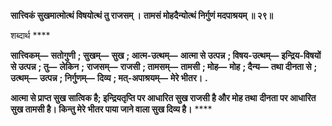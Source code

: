 **सात्त्विकं सुखमात्मोत्थं विषयोत्थं तु राजसम् ।** **तामसं मोहदैन्योत्थं निर्गुणं मदपाश्रयम् ॥ २९॥** 

शब्दार्थ **** 

**सात्त्विकम्—** **सतोगुणी** **; सुखम्—** **सुख** **; आत्म-उत्थम्—** **आत्मा से उत्पन्न** **; विषय-उत्थम्—** **इन्द्रिय-विषयों से उत्पन्न** **; तु—** **लेकिन** **;** **राजसम्—** **राजसी** **; तामसम्—** **तामसी** **; मोह—** **मोह** **; दैन्य—** **तथा दीनता से** **; उत्थम्—** **उत्पन्न** **; निर्गुणम्—** **दिव्य** **; मत्-अपाश्रयम्—** **मेरे भीतर।** **.** 

**आत्मा से प्राप्त सुख सात्विक है; इन्द्रियतृप्ति पर आधारित सुख राजसी है और मोह तथा** **दीनता पर आधारित सुख तामसी है। किन्तु मेरे भीतर पाया जाने वाला सुख दिव्य है।** **** 